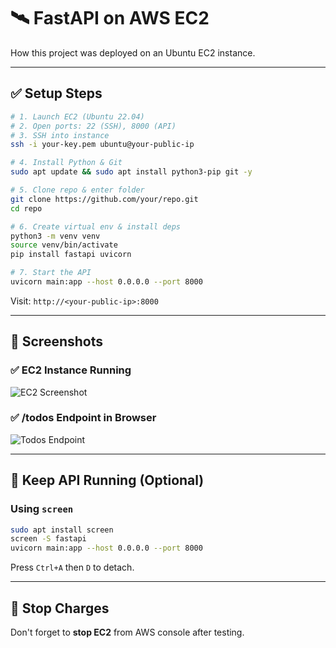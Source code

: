 # 🛰️ FastAPI on AWS EC2

How this project was deployed on an Ubuntu EC2 instance.

---

## ✅ Setup Steps

```bash
# 1. Launch EC2 (Ubuntu 22.04)
# 2. Open ports: 22 (SSH), 8000 (API)
# 3. SSH into instance
ssh -i your-key.pem ubuntu@your-public-ip

# 4. Install Python & Git
sudo apt update && sudo apt install python3-pip git -y

# 5. Clone repo & enter folder
git clone https://github.com/your/repo.git
cd repo

# 6. Create virtual env & install deps
python3 -m venv venv
source venv/bin/activate
pip install fastapi uvicorn

# 7. Start the API
uvicorn main:app --host 0.0.0.0 --port 8000
```

Visit: `http://<your-public-ip>:8000`

---


## 📸 Screenshots

### ✅ EC2 Instance Running  
![EC2 Screenshot](../assets/fastapi-todo-2.png.png)

### ✅ /todos Endpoint in Browser  
![Todos Endpoint](../assets/fastapi-todo-1.png.png)


---

## 🔁 Keep API Running (Optional)

### Using `screen`

```bash
sudo apt install screen
screen -S fastapi
uvicorn main:app --host 0.0.0.0 --port 8000
```

Press `Ctrl+A` then `D` to detach.

---

## 🧼 Stop Charges

Don't forget to **stop EC2** from AWS console after testing.